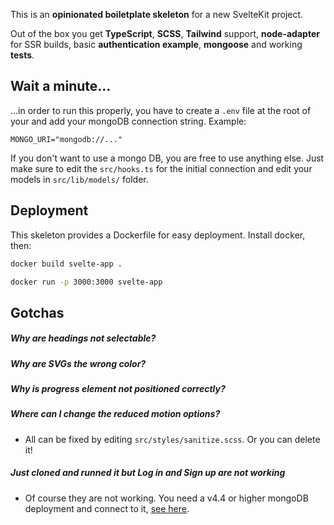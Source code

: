 This is an **opinionated boiletplate skeleton** for a new SvelteKit project.

Out of the box you get **TypeScript**, **SCSS**, **Tailwind** support, **node-adapter** for SSR builds, basic **authentication example**, **mongoose** and working **tests**.

## Wait a minute...
...in order to run this properly, you have to create a `.env` file at the root of your and add your mongoDB connection string. Example:
```
MONGO_URI="mongodb://..." 
```
If you don't want to use a mongo DB, you are free to use anything else. Just make sure to edit the `src/hooks.ts` for the initial connection and edit your models in `src/lib/models/` folder.

## Deployment
This skeleton provides a Dockerfile for easy deployment. Install docker, then:

```bash
docker build svelte-app .
```

```bash
docker run -p 3000:3000 svelte-app
```

## Gotchas

##### Why are headings not selectable?

##### Why are SVGs the wrong color?

##### Why is progress element not positioned correctly?

##### Where can I change the reduced motion options?

* All can be fixed by editing `src/styles/sanitize.scss`. Or you can delete it!

##### Just cloned and runned it but Log in and Sign up are not working

* Of course they are not working. You need a v4.4 or higher mongoDB deployment and connect to it, [see here](https://github.com/StrawHatHacker/SvelteKit-Skeleton#wait-a-minute).

